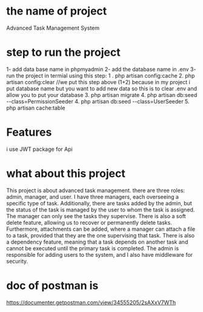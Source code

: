 # the name of project
Advanced Task Management System
# step to run the project 
1- add data base name in phpmyadmin
2- add the database name in .env
3- run the project in termial using this step:
   1 . php artisan config:cache
   2. php artisan config:clear
   //we put this step above (1+2) because in my project i put database name but you want to add new data so this is to clear .env and allow you to put your database
   3. php artisan migrate
   4. php artisan db:seed --class=PermissionSeeder
   4. php artisan db:seed --class=UserSeeder
   5. php artisan cache:table
# Features
i use JWT package for Api   
# what about this project
This project is about advanced task management.
 there are three roles: admin, manager, and user. 
 I have three managers, each overseeing a specific type of task. 
 Additionally, there are tasks added by the admin, but the status of the task is managed by the user to whom the task is assigned. The manager can only see the tasks they supervise. There is also a soft delete feature, allowing us to recover or permanently delete tasks. 
 Furthermore, attachments can be added, where a manager can attach a file to a task, provided that they are the one supervising that task. 
 There is also a dependency feature, meaning that a task depends on another task and cannot be executed until the primary task is completed. 
 The admin is responsible for adding users to the system, and I also have middleware for security.
# doc of postman is 
https://documenter.getpostman.com/view/34555205/2sAXxV7WTh